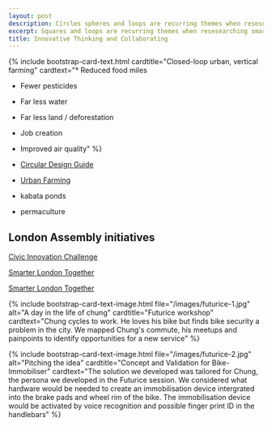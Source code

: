 ```yaml
---
layout: post
description: Circles spheres and loops are recurring themes when resesearching smart, sustainable arcgricultural technologies.
excerpt: Squares and loops are recurring themes when resesearching smart, sustainable arcgricultural technologies.
title: Innovative Thinking and Collaborating
---
```


{% include bootstrap-card-text.html cardtitle="Closed-loop urban, vertical farming" cardtext="* Reduced food miles
* Fewer pesticides
* Far less water
* Far less land / deforestation
* Job creation
* Improved air quality" %}

* [Circular Design Guide](https://www.circulardesignguide.com)

* [Urban Farming](https://futurism.com/urban-farming-future-agriculture/amp/)
* kabata ponds
* permaculture

## London Assembly initiatives

[Civic Innovation Challenge](https://www.london.gov.uk/press-releases/mayoral/tech-firms-give-15k-to-tackle-londons-challenges)

[Smarter London Together](https://www.london.gov.uk/what-we-do/business-and-economy/supporting-londons-sectors/smart-london/smarter-london-together)

[Smarter London Together](https://www.london.gov.uk/what-we-do/environment/london-environment-strategy)

{% include bootstrap-card-text-image.html file="/images/futurice-1.jpg" alt="A day in the life of chung" cardtitle="Futurice workshop" cardtext="Chung cycles to work. He loves his bike but finds bike security a problem in the city. We mapped Chung's commute, his meetups and painpoints to identify opportunities for a new service" %}

{% include bootstrap-card-text-image.html file="/images/futurice-2.jpg" alt="Pitching the idea" cardtitle="Concept and Validation for Bike-Immobiliser" cardtext="The solution we developed was tailored for Chung, the persona we developed in the Futurice session. We considered what hardware would be needed to create an immobilisation device intergrated into the brake pads and wheel rim of the bike. The immobilisation device would be activated by voice recognition and possible finger print ID in the handlebars" %}

